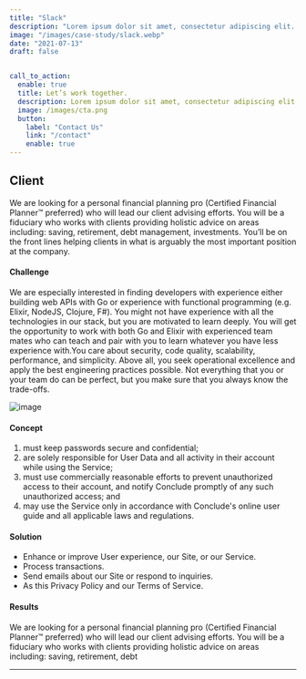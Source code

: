 ```yaml
---
title: "Slack"
description: "Lorem ipsum dolor sit amet, consectetur adipiscing elit. Morbi egestas Werat viverra id et aliquet. vulputate egestas sollicitudin."
image: "/images/case-study/slack.webp"
date: "2021-07-13"
draft: false


call_to_action:
  enable: true
  title: Let’s work together.
  description: Lorem ipsum dolor sit amet, consectetur adipiscing elit. Consequat tristique eget amet, tempus eu at consecttur.
  image: /images/cta.png
  button:
    label: "Contact Us"
    link: "/contact"
    enable: true
---
```


## Client

We are looking for a personal financial planning pro (Certified Financial Planner™ preferred) who will lead our client advising efforts. You will be a fiduciary who works with clients providing holistic advice on areas including: saving, retirement, debt management, investments. You’ll be on the front lines helping clients in what is arguably the most important position at the company.

#### Challenge

We are especially interested in finding developers with experience either building web APIs with Go or experience with functional programming (e.g. Elixir, NodeJS, Clojure, F#). You might not have experience with all the technologies in our stack, but you are motivated to learn deeply. You will get the opportunity to work with both Go and Elixir with experienced team mates who can teach and pair with you to learn whatever you have less experience with.You care about security, code quality, scalability, performance, and simplicity. Above all, you seek operational excellence and apply the best engineering practices possible. Not everything that you or your team do can be perfect, but you make sure that you always know the trade-offs.

![image](/images/case-study/case-study-2.webp)

#### Concept

1. must keep passwords secure and confidential;
2. are solely responsible for User Data and all activity in their account while using the Service;
3. must use commercially reasonable efforts to prevent unauthorized access to their account, and notify Conclude promptly of any such unauthorized access; and
4. may use the Service only in accordance with Conclude's online user guide and all applicable laws and regulations.

#### Solution

- Enhance or improve User experience, our Site, or our Service.
- Process transactions.
- Send emails about our Site or respond to inquiries.
- As this Privacy Policy and our Terms of Service.

#### Results

We are looking for a personal financial planning pro (Certified Financial Planner™ preferred) who will lead our client advising efforts. You will be a fiduciary who works with clients providing holistic advice on areas including: saving, retirement, debt

---
